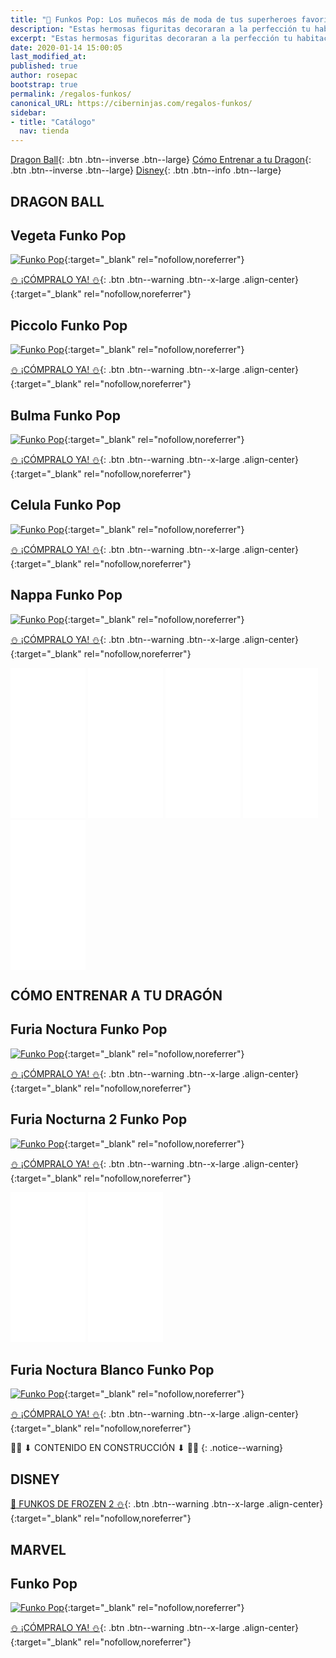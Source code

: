 ```yaml
---
title: "🎈 Funkos Pop: Los muñecos más de moda de tus superheroes favoritos"
description: "Estas hermosas figuritas decoraran a la perfección tu habitación"
excerpt: "Estas hermosas figuritas decoraran a la perfección tu habitación"
date: 2020-01-14 15:00:05
last_modified_at:
published: true
author: rosepac
bootstrap: true
permalink: /regalos-funkos/
canonical_URL: https://ciberninjas.com/regalos-funkos/
sidebar:
- title: "Catálogo"
  nav: tienda
---
```


[Dragon Ball](/regalos-funkos/#dragon-ball){: .btn .btn--inverse .btn--large} [Cómo Entrenar a tu Dragon](/regalos-funkos/#cómo-entrenar-a-tu-dragón){: .btn .btn--inverse .btn--large} [Disney](/regalos-funkos/#dragon-ball){: .btn .btn--info .btn--large}

## DRAGON BALL

## Vegeta Funko Pop

[![Funko Pop](https://amzn.to/2QRwYnR)](https://images-na.ssl-images-amazon.com/images/I/51JE9UVJ9NL._SL1129_.jpg){:target="_blank" rel="nofollow,noreferrer"}

[⛄ ¡CÓMPRALO YA! ⛄](https://amzn.to/2QRwYnR){: .btn .btn--warning .btn--x-large .align-center}{:target="_blank" rel="nofollow,noreferrer"}

## Piccolo Funko Pop

[![Funko Pop](https://amzn.to/2FOTcAQ)](https://images-na.ssl-images-amazon.com/images/I/51uW5KgFGIL._SL1300_.jpg){:target="_blank" rel="nofollow,noreferrer"}

[⛄ ¡CÓMPRALO YA! ⛄](https://amzn.to/2FOTcAQ){: .btn .btn--warning .btn--x-large .align-center}{:target="_blank" rel="nofollow,noreferrer"}

## Bulma Funko Pop

[![Funko Pop](https://amzn.to/2QSQxMM)](https://images-na.ssl-images-amazon.com/images/I/517tbukoCoL._SL1027_.jpg){:target="_blank" rel="nofollow,noreferrer"}

[⛄ ¡CÓMPRALO YA! ⛄](https://amzn.to/2QSQxMM){: .btn .btn--warning .btn--x-large .align-center}{:target="_blank" rel="nofollow,noreferrer"}

## Celula Funko Pop

[![Funko Pop](https://amzn.to/2TmD2GH)](https://images-na.ssl-images-amazon.com/images/I/816MAch-XlL._SL1500_.jpg){:target="_blank" rel="nofollow,noreferrer"}

[⛄ ¡CÓMPRALO YA! ⛄](https://amzn.to/2TmD2GH){: .btn .btn--warning .btn--x-large .align-center}{:target="_blank" rel="nofollow,noreferrer"}

## Nappa Funko Pop

[![Funko Pop](https://amzn.to/2Rh63B2)](https://images-na.ssl-images-amazon.com/images/I/51MI84K9esL._SL1000_.jpg){:target="_blank" rel="nofollow,noreferrer"}

[⛄ ¡CÓMPRALO YA! ⛄](https://amzn.to/2Rh63B2){: .btn .btn--warning .btn--x-large .align-center}{:target="_blank" rel="nofollow,noreferrer"}

<iframe style="width:120px;height:240px;" marginwidth="0" marginheight="0" scrolling="no" frameborder="0" src="//rcm-eu.amazon-adsystem.com/e/cm?lt1=_blank&bc1=000000&IS2=1&bg1=FFFFFF&fc1=000000&lc1=0000FF&t=ciberninjas07-21&language=es_ES&o=30&p=8&l=as4&m=amazon&f=ifr&ref=as_ss_li_til&asins=B07W7F2GBY&linkId=10406746545c2a585a17855d018032d6"></iframe> <iframe style="width:120px;height:240px;" marginwidth="0" marginheight="0" scrolling="no" frameborder="0" src="//rcm-eu.amazon-adsystem.com/e/cm?lt1=_blank&bc1=000000&IS2=1&bg1=FFFFFF&fc1=000000&lc1=0000FF&t=ciberninjas07-21&language=es_ES&o=30&p=8&l=as4&m=amazon&f=ifr&ref=as_ss_li_til&asins=B07W69GJXQ&linkId=99b508ff224fad1dbe40cb83b949ae88"></iframe> <iframe style="width:120px;height:240px;" marginwidth="0" marginheight="0" scrolling="no" frameborder="0" src="//rcm-eu.amazon-adsystem.com/e/cm?lt1=_blank&bc1=000000&IS2=1&bg1=FFFFFF&fc1=000000&lc1=0000FF&t=ciberninjas07-21&language=es_ES&o=30&p=8&l=as4&m=amazon&f=ifr&ref=as_ss_li_til&asins=B07W7F1WST&linkId=633885d047a36a53a6d486c4c97fc971"></iframe> <iframe style="width:120px;height:240px;" marginwidth="0" marginheight="0" scrolling="no" frameborder="0" src="//rcm-eu.amazon-adsystem.com/e/cm?lt1=_blank&bc1=000000&IS2=1&bg1=FFFFFF&fc1=000000&lc1=0000FF&t=ciberninjas07-21&language=es_ES&o=30&p=8&l=as4&m=amazon&f=ifr&ref=as_ss_li_til&asins=B00KZFY4LQ&linkId=68865acfcd4f87b6a36fc6ffa437c0c5"></iframe> <iframe style="width:120px;height:240px;" marginwidth="0" marginheight="0" scrolling="no" frameborder="0" src="//rcm-eu.amazon-adsystem.com/e/cm?lt1=_blank&bc1=000000&IS2=1&bg1=FFFFFF&fc1=000000&lc1=0000FF&t=ciberninjas07-21&language=es_ES&o=30&p=8&l=as4&m=amazon&f=ifr&ref=as_ss_li_til&asins=B07MZPW4LP&linkId=954c154236f4fb4159fb645a43bd3db7"></iframe>

## CÓMO ENTRENAR A TU DRAGÓN

## Furia Noctura Funko Pop

[![Funko Pop](https://amzn.to/2FOUE6g)](https://images-na.ssl-images-amazon.com/images/I/71fEYyp6xNL._SL1324_.jpg){:target="_blank" rel="nofollow,noreferrer"}

[⛄ ¡CÓMPRALO YA! ⛄](https://amzn.to/2FOUE6g){: .btn .btn--warning .btn--x-large .align-center}{:target="_blank" rel="nofollow,noreferrer"}

## Furia Nocturna 2 Funko Pop

[![Funko Pop](https://amzn.to/2FNsyZ5)](https://images-na.ssl-images-amazon.com/images/I/71zt7tqeCwL._SL1324_.jpg){:target="_blank" rel="nofollow,noreferrer"}

[⛄ ¡CÓMPRALO YA! ⛄](https://amzn.to/2FNsyZ5){: .btn .btn--warning .btn--x-large .align-center}{:target="_blank" rel="nofollow,noreferrer"}

<iframe style="width:120px;height:240px;" marginwidth="0" marginheight="0" scrolling="no" frameborder="0" src="//rcm-eu.amazon-adsystem.com/e/cm?lt1=_blank&bc1=000000&IS2=1&bg1=FFFFFF&fc1=000000&lc1=0000FF&t=ciberninjas07-21&language=es_ES&o=30&p=8&l=as4&m=amazon&f=ifr&ref=as_ss_li_til&asins=B07KPK675T&linkId=da7f831c89db1d8687588d2b42b12467"></iframe> <iframe style="width:120px;height:240px;" marginwidth="0" marginheight="0" scrolling="no" frameborder="0" src="//rcm-eu.amazon-adsystem.com/e/cm?lt1=_blank&bc1=000000&IS2=1&bg1=FFFFFF&fc1=000000&lc1=0000FF&t=ciberninjas07-21&language=es_ES&o=30&p=8&l=as4&m=amazon&f=ifr&ref=as_ss_li_til&asins=B07KPRF5MP&linkId=84680cd6c022754954b109d85044a62f"></iframe> 

## Furia Noctura Blanco Funko Pop

[![Funko Pop](https://amzn.to/2soqJ1z)](https://images-na.ssl-images-amazon.com/images/I/51WvyaXageL._SL1258_.jpg){:target="_blank" rel="nofollow,noreferrer"}

[⛄ ¡CÓMPRALO YA! ⛄](https://amzn.to/2soqJ1z){: .btn .btn--warning .btn--x-large .align-center}{:target="_blank" rel="nofollow,noreferrer"}

👷‍♂️ ⬇ CONTENIDO EN CONSTRUCCIÓN ⬇ 👷‍♂️
{: .notice--warning}

## DISNEY

[👸 FUNKOS DE FROZEN 2 ⛄](/disney-frozen-amazon/#-funkos-pop){: .btn .btn--warning .btn--x-large .align-center}{:target="_blank" rel="nofollow,noreferrer"}

## MARVEL

## Funko Pop

[![Funko Pop]()](){:target="_blank" rel="nofollow,noreferrer"}

[⛄ ¡CÓMPRALO YA! ⛄](){: .btn .btn--warning .btn--x-large .align-center}{:target="_blank" rel="nofollow,noreferrer"}

